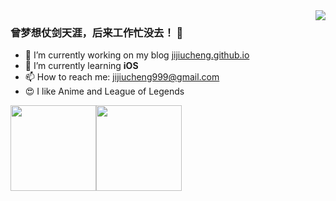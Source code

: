 <img align="right" src="https://github-readme-stats.vercel.app/api?username=jijiucheng&theme=blueberry&show_icons=true" />

<!--
参考链接：
https://github.com/anuraghazra/github-readme-stats

<img align="right" src="https://github-readme-stats.vercel.app/api?username=jijiucheng&theme=blueberry&show_icons=true&icon_color=CE1D2D&text_color=718096&bg_color=ffffff&hide_title=true" />
-->
<!--
<image align="left" src="曾梦想仗剑天涯，后来工作忙没去.jpeg" width="300px" height="300px" />
<image align="right" src="遥望远方.jpg" width="300px" height="300px" />
-->


### 曾梦想仗剑天涯，后来工作忙没去！ 👋

- 🔭 I’m currently working on my blog [jijiucheng.github.io](https://jijiucheng.github.io/)
- 🌱 I’m currently learning **iOS**
- 📫 How to reach me: jijiucheng999@gmail.com
- 😍 I like Anime and League of Legends


<img align="" height="137px" src="https://github-readme-stats.vercel.app/api?username=jijiucheng&hide_title=true&hide_border=true&show_icons=true&include_all_commits=true&line_height=21&bg_color=0,EC6C6C,FFD479,FFFC79,73FA79&theme=graywhite&locale=cn" /><img align="" height="137px" src="https://github-readme-stats.vercel.app/api/top-langs/?username=jijiucehng&hide_title=true&hide_border=true&layout=compact&bg_color=0,73FA79,73FDFF,D783FF&theme=graywhite&locale=cn" />


<!--
**jijiucheng/jijiucheng** is a ✨ _special_ ✨ repository because its `README.md` (this file) appears on your GitHub profile.

Here are some ideas to get you started:

- 🔭 I’m currently working on [jijiucheng.github.io](https://jijiucheng.github.io/)
- 🌱 I’m currently learning iOS
- 👯 I’m looking to collaborate on ...
- 🤔 I’m looking for help with ...
- 💬 Ask me about ...
- 📫 How to reach me: ...
- 😄 Pronouns: ...
- ⚡ Fun fact: ...
-->

